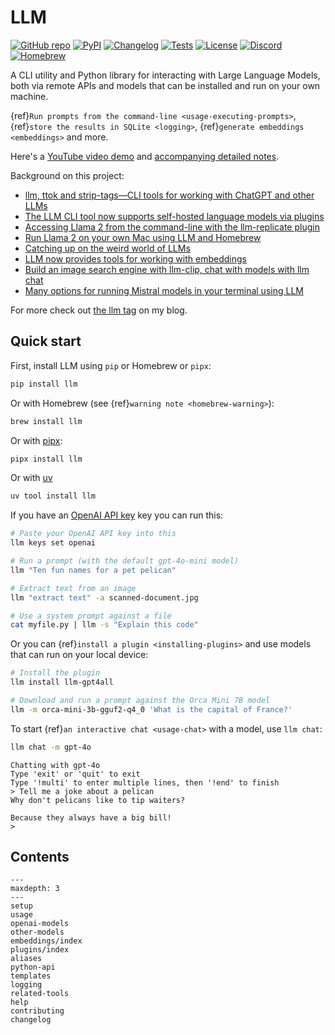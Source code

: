# LLM

[![GitHub repo](https://img.shields.io/badge/github-repo-green)](https://github.com/simonw/llm)
[![PyPI](https://img.shields.io/pypi/v/llm.svg)](https://pypi.org/project/llm/)
[![Changelog](https://img.shields.io/github/v/release/simonw/llm?include_prereleases&label=changelog)](https://llm.datasette.io/en/stable/changelog.html)
[![Tests](https://github.com/simonw/llm/workflows/Test/badge.svg)](https://github.com/simonw/llm/actions?query=workflow%3ATest)
[![License](https://img.shields.io/badge/license-Apache%202.0-blue.svg)](https://github.com/simonw/llm/blob/main/LICENSE)
[![Discord](https://img.shields.io/discord/823971286308356157?label=discord)](https://datasette.io/discord-llm)
[![Homebrew](https://img.shields.io/homebrew/installs/dy/llm?color=yellow&label=homebrew&logo=homebrew)](https://formulae.brew.sh/formula/llm)

A CLI utility and Python library for interacting with Large Language Models, both via remote APIs and models that can be installed and run on your own machine.

{ref}`Run prompts from the command-line <usage-executing-prompts>`, {ref}`store the results in SQLite <logging>`, {ref}`generate embeddings <embeddings>` and more.

Here's a [YouTube video demo](https://www.youtube.com/watch?v=QUXQNi6jQ30) and [accompanying detailed notes](https://simonwillison.net/2024/Jun/17/cli-language-models/).

Background on this project:
- [llm, ttok and strip-tags—CLI tools for working with ChatGPT and other LLMs](https://simonwillison.net/2023/May/18/cli-tools-for-llms/)
- [The LLM CLI tool now supports self-hosted language models via plugins](https://simonwillison.net/2023/Jul/12/llm/)
- [Accessing Llama 2 from the command-line with the llm-replicate plugin](https://simonwillison.net/2023/Jul/18/accessing-llama-2/)
- [Run Llama 2 on your own Mac using LLM and Homebrew](https://simonwillison.net/2023/Aug/1/llama-2-mac/)
- [Catching up on the weird world of LLMs](https://simonwillison.net/2023/Aug/3/weird-world-of-llms/)
- [LLM now provides tools for working with embeddings](https://simonwillison.net/2023/Sep/4/llm-embeddings/)
- [Build an image search engine with llm-clip, chat with models with llm chat](https://simonwillison.net/2023/Sep/12/llm-clip-and-chat/)
- [Many options for running Mistral models in your terminal using LLM](https://simonwillison.net/2023/Dec/18/mistral/)

For more check out [the llm tag](https://simonwillison.net/tags/llm/) on my blog.

## Quick start

First, install LLM using `pip` or Homebrew or `pipx`:

```bash
pip install llm
```
Or with Homebrew (see {ref}`warning note <homebrew-warning>`):
```bash
brew install llm
```
Or with [pipx](https://pypa.github.io/pipx/):
```bash
pipx install llm
```
Or with [uv](https://docs.astral.sh/uv/guides/tools/)
```bash
uv tool install llm
```
If you have an [OpenAI API key](https://platform.openai.com/api-keys) key you can run this:
```bash
# Paste your OpenAI API key into this
llm keys set openai

# Run a prompt (with the default gpt-4o-mini model)
llm "Ten fun names for a pet pelican"

# Extract text from an image
llm "extract text" -a scanned-document.jpg

# Use a system prompt against a file
cat myfile.py | llm -s "Explain this code"
```
Or you can {ref}`install a plugin <installing-plugins>` and use models that can run on your local device:
```bash
# Install the plugin
llm install llm-gpt4all

# Download and run a prompt against the Orca Mini 7B model
llm -m orca-mini-3b-gguf2-q4_0 'What is the capital of France?'
```
To start {ref}`an interactive chat <usage-chat>` with a model, use `llm chat`:
```bash
llm chat -m gpt-4o
```
```
Chatting with gpt-4o
Type 'exit' or 'quit' to exit
Type '!multi' to enter multiple lines, then '!end' to finish
> Tell me a joke about a pelican
Why don't pelicans like to tip waiters?

Because they always have a big bill!
>
```

## Contents

```{toctree}
---
maxdepth: 3
---
setup
usage
openai-models
other-models
embeddings/index
plugins/index
aliases
python-api
templates
logging
related-tools
help
contributing
changelog
```
